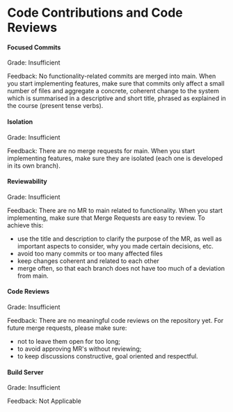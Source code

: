 # Code Contributions and Code Reviews

#### Focused Commits


Grade: Insufficient


Feedback: No functionality-related commits are merged into main. When you start implementing features, make sure that commits only affect a small number of files and aggregate a concrete, coherent change to the system which is summarised in a descriptive and short title, phrased as explained in the course (present tense verbs).


#### Isolation

Grade: Insufficient


Feedback: There are no merge requests for main. When you start implementing features, make sure they are isolated (each one is developed in its own branch). 


#### Reviewability


Grade: Insufficient


Feedback: There are no MR to main related to functionality. When you start implementing, make sure that Merge Requests are easy to review. To achieve this:

- use the title and description to clarify the purpose of the MR, as well as important aspects to consider, why you made certain decisions, etc.
- avoid too many commits or too many affected files
- keep changes coherent and related to each other
- merge often, so that each branch does not have too much of a deviation from main.



#### Code Reviews


Grade: Insufficient


Feedback: There are no meaningful code reviews on the repository yet. For future merge requests, please make sure:
- not to leave them open for too long;
- to avoid approving MR's without reviewing;
- to keep discussions constructive, goal oriented and respectful.

#### Build Server


Grade: Insufficient


Feedback: Not Applicable
